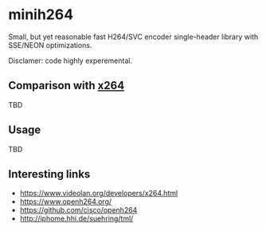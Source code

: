 minih264
==========

Small, but yet reasonable fast H264/SVC encoder single-header library with SSE/NEON optimizations.

Disclamer: code highly experemental.

## Comparison with [x264](https://www.videolan.org/developers/x264.html)

TBD

## Usage

TBD

## Interesting links

 * https://www.videolan.org/developers/x264.html
 * https://www.openh264.org/
 * https://github.com/cisco/openh264
 * http://iphome.hhi.de/suehring/tml/
